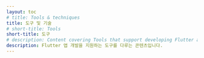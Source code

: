 ```yaml
---
layout: toc
# title: Tools & techniques
title: 도구 및 기술
# short-title: Tools
short-title: 도구
# description: Content covering Tools that support developing Flutter apps.
description: Flutter 앱 개발을 지원하는 도구를 다루는 콘텐츠입니다.
---
```

